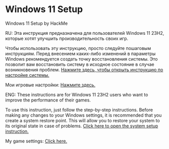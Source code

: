 # Windows 11 Setup
Windows 11 Setup by HackMe

RU:
Эта инструкция предназначена для пользователей Windows 11 23H2, которые хотят улучшить производительность своих игр.

Чтобы использовать эту инструкцию, просто следуйте пошаговым инструкциям. Перед внесением каких-либо изменений в параметры Windows рекомендуется создать точку восстановления системы. Это позволит вам восстановить систему в исходное состояние в случае возникновения проблем.
<a href="https://github.com/HackMeGG/windows11-setup/blob/main/readme-ru" class="button">Нажмите здесь, чтобы открыть инструкцию по настройке системы.</a>

Мои игровые настройки: <a href="https://github.com/HackMeGG/windows11-setup/blob/main/readme-game-setup" class="button">Нажмите здесь.</a>

ENG:
These instructions are for Windows 11 23H2 users who want to improve the performance of their games.

To use this instruction, just follow the step-by-step instructions. Before making any changes to your Windows settings, it is recommended that you create a system restore point. This will allow you to restore your system to its original state in case of problems.
<a href="https://github.com/HackMeGG/windows11-setup/blob/main/readme-eng" class="button">Click here to open the system setup instruction.</a>

My game settings: <a href="https://github.com/HackMeGG/windows11-setup/blob/main/readme-game-setup" class="button">Click here.</a>
